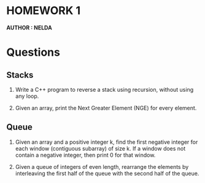 # HOMEWORK 1
**AUTHOR : NELDA**

# Questions
## Stacks
1. Write a C++ program to reverse a stack using recursion, without using any loop.

2. Given an array, print the Next Greater Element (NGE) for every element.

## Queue
1. Given an array and a positive integer k, find the first negative integer for each window (contiguous subarray) of size k. If a window does not contain a negative integer, then print 0 for that window.

2. Given a queue of integers of even length, rearrange the elements by interleaving the first half of the queue with the second half of the queue.


